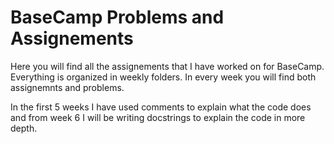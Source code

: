 # BaseCamp Problems and Assignements
Here you will find all the assignements that I have worked on for BaseCamp. Everything is organized in weekly folders. In every week you will find both assignemnts and problems.

In the first 5 weeks I have used comments to explain what the code does and from week 6 I will be writing docstrings to explain the code in more depth.
